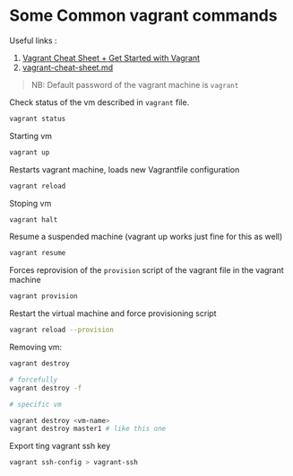 # Some Common vagrant commands

Useful links :

1. [Vagrant Cheat Sheet + Get Started with Vagrant](https://www.pluralsight.com/resources/blog/cloud/vagrant-cheat-sheet-get-started-with-vagrant)
2. [vagrant-cheat-sheet.md](https://gist.github.com/ashikMostofaTonmoy/2990e9036f58d81fe04a4578b965fb72)

> NB: Default password of the vagrant machine is `vagrant`

Check status of the vm described in `vagrant` file.

```sh
vagrant status
```

Starting vm

```sh
vagrant up
```

Restarts vagrant machine, loads new Vagrantfile configuration

```sh
vagrant reload
```

Stoping vm

```sh
vagrant halt
```

Resume a suspended machine (vagrant up works just fine for this as well)

```sh
vagrant resume
```

Forces reprovision of the `provision` script of the vagrant file in the vagrant machine

```sh
vagrant provision 
```

Restart the virtual machine and force provisioning script

```sh
vagrant reload --provision
```

Removing vm:

```sh
vagrant destroy

# forcefully
vagrant destroy -f 

# specific vm 

vagrant destroy <vm-name>
vagrant destroy master1 # like this one

```

Export ting vagrant ssh key

```sh
vagrant ssh-config > vagrant-ssh
```
